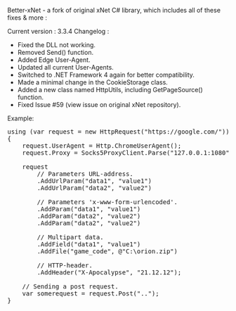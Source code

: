 Better-xNet - a fork of original xNet C# library, which includes all of these fixes & more :

Current version : 3.3.4
Changelog :
- Fixed the DLL not working.
- Removed Send() function.
- Added Edge User-Agent.
- Updated all current User-Agents.
- Switched to .NET Framework 4 again for better compatibility.
- Made a minimal change in the CookieStorage class.
- Added a new class named HttpUtils, including GetPageSource() function.
- Fixed Issue #59 (view issue on original xNet repository).

Example:
<pre>
using (var request = new HttpRequest("https://google.com/"))
{
    request.UserAgent = Http.ChromeUserAgent();
	request.Proxy = Socks5ProxyClient.Parse("127.0.0.1:1080");

    request
        // Parameters URL-address.
        .AddUrlParam("data1", "value1")
        .AddUrlParam("data2", "value2")

        // Parameters 'x-www-form-urlencoded'.
        .AddParam("data1", "value1")
        .AddParam("data2", "value2")
        .AddParam("data2", "value2")

        // Multipart data.
        .AddField("data1", "value1")
        .AddFile("game_code", @"C:\orion.zip")

        // HTTP-header.
        .AddHeader("X-Apocalypse", "21.12.12");
		
    // Sending a post request.
    var somerequest = request.Post("..");
}
</pre>
